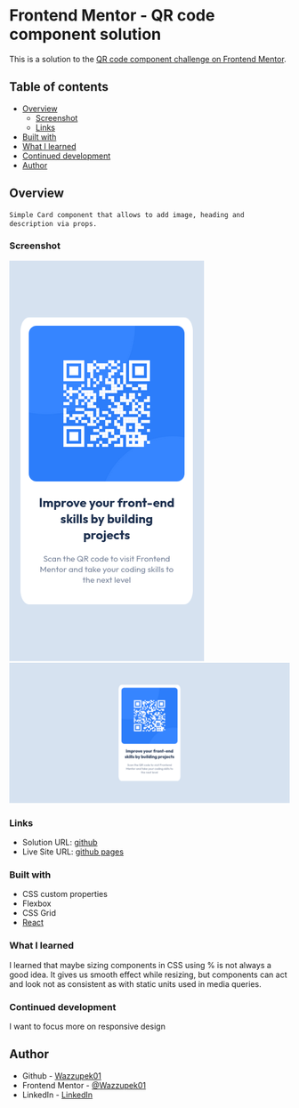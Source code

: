 # Frontend Mentor - QR code component solution

This is a solution to the [QR code component challenge on Frontend Mentor](https://www.frontendmentor.io/challenges/qr-code-component-iux_sIO_H). 

## Table of contents

- [Overview](#overview)
  - [Screenshot](#screenshot)
  - [Links](#links)
- [Built with](#built-with)
- [What I learned](#what-i-learned)
- [Continued development](#continued-development)
- [Author](#author)


## Overview
	Simple Card component that allows to add image, heading and description via props.
### Screenshot

![](./sh1.png)
![](./sh2.png)

### Links

- Solution URL: [github](https://github.com/Wazzupek01/qr-code-card-component-reactjs)
- Live Site URL: [github pages](https://wazzupek01.github.io/qr-code-card-component-reactjs)

### Built with

- CSS custom properties
- Flexbox
- CSS Grid
- [React](https://reactjs.org/)


### What I learned

I learned that maybe sizing components in CSS using % is not always a good idea. It gives us smooth effect while resizing, but components can act and look not as consistent as with
static units used in media queries.

### Continued development

I want to focus more on responsive design 


## Author

- Github - [Wazzupek01](https://github.com/Wazzupek01)
- Frontend Mentor - [@Wazzupek01](https://www.frontendmentor.io/profile/Wazzupek01)
- LinkedIn - [LinkedIn](https://www.linkedin.com/in/krzysztof-pedrycz-53a599238/)

